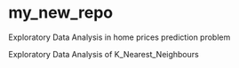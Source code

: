 # my_new_repo
Exploratory Data Analysis in home prices prediction problem

Exploratory Data Analysis of K_Nearest_Neighbours
